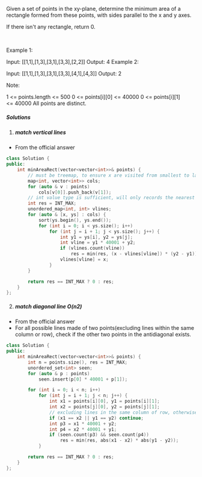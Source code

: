 Given a set of points in the xy-plane, determine the minimum area of a rectangle formed from these points, with sides parallel to the x and y axes.

If there isn't any rectangle, return 0.

 

Example 1:

Input: [[1,1],[1,3],[3,1],[3,3],[2,2]]
Output: 4
Example 2:

Input: [[1,1],[1,3],[3,1],[3,3],[4,1],[4,3]]
Output: 2
 

Note:

1 <= points.length <= 500
0 <= points[i][0] <= 40000
0 <= points[i][1] <= 40000
All points are distinct.

##### Solutions

1. ##### match vertical lines

- From the official answer

```cpp
class Solution {
public:
    int minAreaRect(vector<vector<int>>& points) {
        // must be treemap, to ensure x are visited from smallest to largest
        map<int, vector<int>> cols;
        for (auto & v : points)
            cols[v[0]].push_back(v[1]);
        // int value type is sufficient, will only records the nearest vertical line
        int res = INT_MAX;
        unordered_map<int, int> vlines;
        for (auto & [x, ys] : cols) {
            sort(ys.begin(), ys.end());
            for (int i = 0; i < ys.size(); i++)
                for (int j = i + 1; j < ys.size(); j++) {
                    int y1 = ys[i], y2 = ys[j];
                    int vline = y1 * 40001 + y2;
                    if (vlines.count(vline))
                        res = min(res, (x - vlines[vline]) * (y2 - y1));
                    vlines[vline] = x;
                }
        }

        return res == INT_MAX ? 0 : res;
    }
};
```

2. ##### match diagonal line O(n2)

- From the official answer
- For all possible lines made of two points(excluding lines within the same column or row), check if the other two points in the antidiagonal exists.

```cpp
class Solution {
public:
    int minAreaRect(vector<vector<int>>& points) {
        int n = points.size(), res = INT_MAX;
        unordered_set<int> seen;
        for (auto & p : points)
            seen.insert(p[0] * 40001 + p[1]);

        for (int i = 0; i < n; i++)
            for (int j = i + 1; j < n; j++) {
                int x1 = points[i][0], y1 = points[i][1];
                int x2 = points[j][0], y2 = points[j][1];
                // excluding lines in the same column of row, otherwise  res = 0
                if (x1 == x2 || y1 == y2) continue;
                int p3 = x1 * 40001 + y2;
                int p4 = x2 * 40001 + y1;
                if (seen.count(p3) && seen.count(p4))
                    res = min(res, abs(x1 - x2) * abs(y1 - y2));
            }

        return res == INT_MAX ? 0 : res;
    }
};
```
